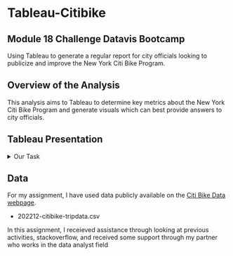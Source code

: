 # Tableau-Citibike
## Module 18 Challenge Datavis Bootcamp
Using Tableau to generate a regular report for city officials looking to publicize and improve the New York Citi Bike Program.

## **Overview of the Analysis**
This analysis aims to Tableau to determine key metrics about the New York Citi Bike Program and generate visuals which can best provide answers to city officials.<br/>

## **Tableau Presentation**


<details><summary>Our Task</Summary>

1. Design 2–5 visualizations for each discovered phenomenon (4–10 total). You may work with a timespan of your choosing. Optionally, you can also merge multiple datasets from different periods. <br/>
    * The following are questions you may wish to answer. Do not limit yourself to these questions; they are suggestions for a starting point. Be creative! <br/>
        *How many trips have been recorded in total during the chosen period? <br/>
        *By what percentage has total ridership grown? <br/>
        *How have the proportions of short-term customers and annual subscribers changed? <br/>
        *What are the peak hours when bikes are used during the summer months? <br/>
        *What are the peak hours when bikes are used during the winter months? <br/>
        *Today, what are the top 10 stations in the city for starting a journey? Based on data, why do you hypothesize these are the top locations? <br/>
        *Today, what are the top 10 stations in the city for ending a journey? Based on data, why? <br/>
        *Today, what are the bottom 10 stations in the city for starting a journey? Based on data, why? <br/>
        *Today, what are the bottom 10 stations in the city for ending a journey? Based on data, why? <br/>
        *How does the average trip duration change by the type of user? (This may be under "User Type" or "member_casual" depending on the period the data is from). <br/>
        *What is the average distance in miles for a bike trip? <br/>
        *Which bikes (by ID) are most likely due for repair or inspection in the timespan? <br/>
        *How variable is the utilization by bike ID? <br/>
2. Use your visualizations (not necessarily all of them) to design a dashboard for each phenomenon. The dashboards should be accompanied by an analysis explaining why the phenomenon may be occurring. <br/>
3. Create one of the following visualizations for city officials: <br/>
    * Basic: A static map that plots all bike stations with a visual indication of the most popular locations to start and end a journey, with zip code data overlaid on top. <br/>
    * Advanced: A dynamic map that shows how each station's popularity changes over time (by month and year). Again, with zip code data overlaid on the map. <br/>
    * The map you choose should also be accompanied by a write-up describing any trends that were noticed during your analysis. <br/>
4. Create your final presentation: <br/>
    * Create a Tableau story that brings together the visualizations, requested maps, and dashboards. <br/>
    * Ensure your presentation is professional, logical, and visually appealing.
</details>

## **Data**
For my assignment, I have used data publicly available on the [Citi Bike Data webpage](https://citibikenyc.com/system-data). <br/>
   * 202212-citibike-tripdata.csv<br/>

In this assignment, I receieved assistance through looking at previous activities, stackoverflow, and received some support through my partner who works in the data analyst field<br/>


